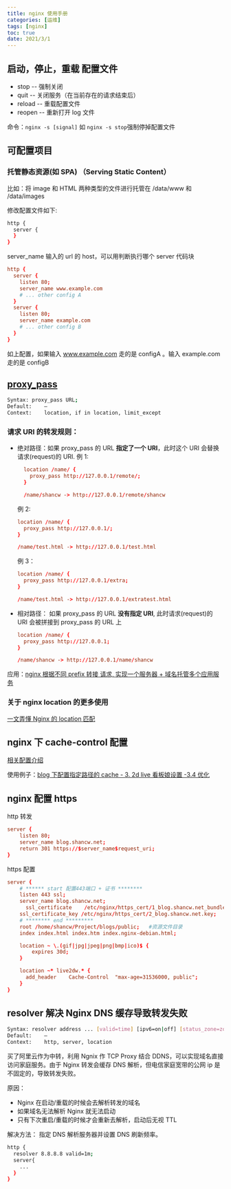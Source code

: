 ```yaml
---
title: nginx 使用手册
categories: [运维]
tags: [nginx]
toc: true
date: 2021/3/1
---
```


## 启动，停止，重载 配置文件

- stop -- 强制关闭
- quit -- 关闭服务（在当前存在的请求结束后）
- reload -- 重载配置文件
- reopen -- 重新打开 log 文件

命令：`nginx -s [signal]` 如 `nginx -s stop`强制停掉配置文件

## 可配置项目

### 托管静态资源(如 SPA) （Serving Static Content）

比如：将 image 和 HTML 两种类型的文件进行托管在 /data/www 和 /data/images

修改配置文件如下:

```bash
http {
  server {
  }
}
```

server_name 输入的 url 的 host，可以用判断执行哪个 server 代码块

```conf
http {
  server {
    listen 80;
    server_name www.example.com
    # ... other config A
  }
  server {
    listen 80;
    server_name example.com
    # ... other config B
  }
}
```

如上配置，如果输入 www.example.com 走的是 configA 。输入 example.com 走的是 configB

## [proxy_pass](https://nginx.org/en/docs/http/ngx_http_proxy_module.html#proxy_pass)

```bash
Syntax:	proxy_pass URL;
Default:	—
Context:	location, if in location, limit_except
```

### 请求 URI 的转发规则：

- 绝对路径：如果 proxy_pass 的 URL **指定了一个 URI**，此时这个 URI 会替换 请求(request)的 URI.
  例 1:

  ```conf
    location /name/ {
      proxy_pass http://127.0.0.1/remote/;
    }

    /name/shancw -> http://127.0.0.1/remote/shancw
  ```

  例 2:

  ```conf
  location /name/ {
    proxy_pass http://127.0.0.1/;
  }

  /name/test.html -> http://127.0.0.1/test.html
  ```

  例 3：

  ```conf
  location /name/ {
    proxy_pass http://127.0.0.1/extra;
  }

  /name/test.html -> http://127.0.0.1/extratest.html
  ```

* 相对路径： 如果 proxy_pass 的 URL **没有指定 URI**, 此时请求(request)的 URI 会被拼接到 proxy_pass 的 URL 上

  ```conf
  location /name/ {
    proxy_pass http://127.0.0.1;
  }

  /name/shancw -> http://127.0.0.1/name/shancw
  ```

应用：[nginx 根据不同 prefix 转接 请求, 实现一个服务器 + 域名托管多个应用服务](https://github.com/shancw96/tech-basis/tree/master/nginx)

### 关于 nginx location 的更多使用

[一文弄懂 Nginx 的 location 匹配](https://segmentfault.com/a/1190000013267839)

## nginx 下 cache-control 配置

[相关配置介绍](https://www.cnblogs.com/sfnz/p/5383647.html)

使用例子：[blog 下配置指定路径的 cache - 3. 2d live 看板娘设置 -3.4 优化](http://blog.limiaomiao.site/2021/03/14/next-usage/)

## nginx 配置 https

http 转发

```conf
server {
    listen 80;
    server_name blog.shancw.net;
    return 301 https://$server_name$request_uri;
}
```

https 配置

```conf
server {
    # ****** start 配置443端口 + 证书 ********
    listen 443 ssl;
    server_name blog.shancw.net;
	  ssl_certificate    /etc/nginx/https_cert/1_blog.shancw.net_bundle.crt;
    ssl_certificate_key /etc/nginx/https_cert/2_blog.shancw.net.key;
    # ******** end *********
    root /home/shancw/Project/blogs/public;   #资源文件目录
    index index.html index.htm index.nginx-debian.html;

    location ~ \.(gif|jpg|jpeg|png|bmp|ico)$ {
        expires 30d;
    }

    location ~* live2dw.* {
      add_header    Cache-Control  "max-age=31536000, public";
    }
}
```

## resolver 解决 Nginx DNS 缓存导致转发失败

```bash
Syntax:	resolver address ... [valid=time] [ipv6=on|off] [status_zone=zone];
Default:	—
Context:	http, server, location
```

买了阿里云作为中转，利用 Ngnix 作 TCP Proxy 结合 DDNS，可以实现域名直接访问家庭服务。由于 Nginx 转发会缓存 DNS 解析，但电信家庭宽带的公网 ip 是不固定的，导致转发失败。

原因：

- Nginx 在启动/重载的时候会去解析转发的域名
- 如果域名无法解析 Nginx 就无法启动
- 只有下次重启/重载的时候才会重新去解析，启动后无视 TTL

解决方法：
指定 DNS 解析服务器并设置 DNS 刷新频率。

```bash
http {
  resolver 8.8.8.8 valid=1m;
  server{
    ...
  }
}
```
